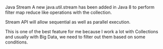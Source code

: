 Java Stream
A new java.util.stream has been added in Java 8 to perform
filter
map
reduce like operations with the collection.

Stream API will allow sequential as well as parallel execution.

This is one of the best feature for me because
I work a lot with Collections and usually with Big Data,
we need to filter out them based on some conditions.
